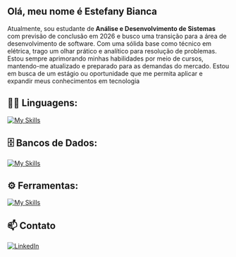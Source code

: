 ## Olá, meu nome é Estefany Bianca 

<p align="left">
Atualmente, sou estudante de<strong> Análise e Desenvolvimento de Sistemas</strong> com previsão de conclusão em 2026 e busco uma transição para a área de desenvolvimento de software. Com uma sólida base como técnico em elétrica, trago um olhar prático e analítico para resolução de problemas. Estou sempre aprimorando minhas habilidades por meio de cursos, mantendo-me atualizado e preparado para as demandas do mercado. Estou em busca de um estágio ou oportunidade que me permita aplicar e expandir meus conhecimentos em tecnologia
</p>


## 👨‍💻 Linguagens:
[![My Skills](https://skillicons.dev/icons?i=html,css,javascript,cpp,cs,go)](https://skillicons.dev)


## 🗄️ Bancos de Dados: 
[![My Skills](https://skillicons.dev/icons?i=mysql,postgres)](https://skillicons.dev)


## ⚙️ Ferramentas:
[![My Skills](https://skillicons.dev/icons?i=figma)](https://skillicons.dev)


## 📫 Contato

<a href="https://www.linkedin.com/in/estefanyb/" title="LinkedIn">
  <img src="https://img.shields.io/badge/-Linkedin-0e76a8?style=flat-square&logo=Linkedin&logoColor=white" alt="LinkedIn"/></a>
  
